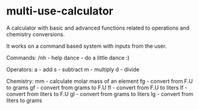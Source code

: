 # multi-use-calculator

A calculator with basic and advanced functions related to operations and chemistry conversions.

It works on a command based system with inputs from the user.

Commands:
/nh - help
dance - do a little dance :)

Operators:
a - add
s - subtract
m - multiply
d - divide

Chemistry:
mm - calculate molar mass of an element
fg - convert from F.U to grams
gf - convert from grams to F.U
fl - convert from F.U to liters
lf - convert from liters to F.U
gl - convert from grams to liters
lg - convert from liters to grams
